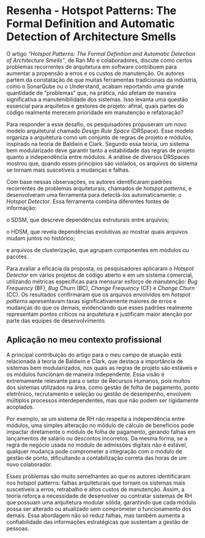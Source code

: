 # Resenha - Hotspot Patterns: The Formal Definition and Automatic Detection of Architecture Smells

O artigo _“Hotspot Patterns: The Formal Definition and Automatic Detection of Architecture Smells”_, de Ran Mo e colaboradores, discute como certos problemas recorrentes de arquitetura em software contribuem para aumentar a propensão a erros e os custos de manutenção. Os autores partem da constatação de que muitas ferramentas tradicionais da indústria, como o SonarQube ou o Understand, acabam reportando uma grande quantidade de “problemas” que, na prática, não afetam de maneira significativa a manutenibilidade dos sistemas. Isso levanta uma questão essencial para arquitetos e gestores de projeto: afinal, quais partes do código realmente merecem prioridade em manutenção e refatoração?

Para responder a esse desafio, os pesquisadores propuseram um novo modelo arquitetural chamado _Design Rule Space_ (DRSpace). Esse modelo organiza a arquitetura como um conjunto de regras de projeto e módulos, inspirado na teoria de Baldwin e Clark. Segundo essa teoria, um sistema bem modularizado deve garantir tanto a estabilidade das regras de projeto quanto a independência entre módulos. A análise de diversos DRSpaces mostrou que, quando esses princípios são violados, os arquivos do sistema se tornam mais suscetíveis a mudanças e falhas.

Com base nessas observações, os autores identificaram padrões recorrentes de problemas arquiteturais, chamados de _hotspot patterns_, e desenvolveram uma ferramenta para detectá-los automaticamente: o _Hotspot Detector_. Essa ferramenta combina diferentes fontes de informação:

o SDSM, que descreve dependências estruturais entre arquivos;

o HDSM, que revela dependências evolutivas ao mostrar quais arquivos mudam juntos no histórico;

e arquivos de clusterização, que agrupam componentes em módulos ou pacotes.

Para avaliar a eficácia da proposta, os pesquisadores aplicaram o _Hotspot Detector_ em vários projetos de código aberto e em um sistema comercial, utilizando métricas específicas para mensurar esforço de manutenção: _Bug Frequency_ (BF), _Bug Churn_ (BC), _Change Frequency_ (CF) e _Change Churn_ (CC). Os resultados confirmaram que os arquivos envolvidos em _hotspot patterns_ apresentavam taxas significativamente maiores de erros e mudanças do que os demais, evidenciando que esses padrões realmente representam pontos críticos na arquitetura e justificam maior atenção por parte das equipes de desenvolvimento.

## Aplicação no meu contexto profissional

A principal contribuição do artigo para o meu campo de atuação está relacionada à teoria de Baldwin e Clark, que destaca a importância de sistemas bem modularizados, nos quais as regras de projeto são estáveis e os módulos funcionam de maneira independente. Essa visão é extremamente relevante para o setor de Recursos Humanos, pois muitos dos sistemas utilizados na área, como gestão de folha de pagamento, ponto eletrônico, recrutamento e seleção ou gestão de desempenho, envolvem múltiplos processos interdependentes, mas que não podem ser rigidamente acoplados.

Por exemplo, se um sistema de RH não respeita a independência entre módulos, uma simples alteração no módulo de cálculo de benefícios pode impactar diretamente o módulo de folha de pagamento, gerando falhas em lançamentos de salário ou descontos incorretos. Da mesma forma, se a regra de negócio usada no módulo de admissões digitais não é estável, qualquer mudança pode comprometer a integração com o módulo de gestão de ponto, dificultando a contabilização correta das horas de um novo colaborador.

Esses problemas são muito semelhantes ao que os autores identificaram nos hotspot patterns: falhas arquiteturais que tornam os sistemas mais suscetíveis a erros, retrabalho e altos custos de manutenção. Assim, a teoria reforça a necessidade de desenvolver ou contratar sistemas de RH que possuam uma arquitetura modular sólida, garantindo que cada módulo possa ser alterado ou atualizado sem comprometer o funcionamento dos demais. Essa abordagem não só reduz falhas, mas também aumenta a confiabilidade das informações estratégicas que sustentam a gestão de pessoas.
